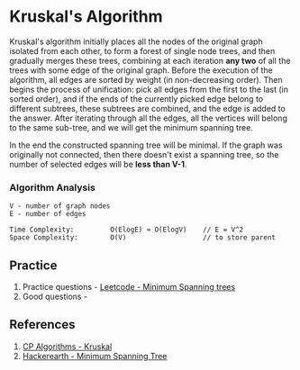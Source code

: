 # Kruskal's Algorithm
Kruskal's algorithm initially places all the nodes of the original graph isolated from each other, to form a forest of single node trees, and then gradually merges these trees, combining at each iteration **any two** of all the trees with some edge of the original graph. Before the execution of the algorithm, all edges are sorted by weight (in non-decreasing order). Then begins the process of unification: pick all edges from the first to the last (in sorted order), and if the ends of the currently picked edge belong to different subtrees, these subtrees are combined, and the edge is added to the answer. After iterating through all the edges, all the vertices will belong to the same sub-tree, and we will get the minimum spanning tree.

In the end the constructed spanning tree will be minimal. If the graph was originally not connected, then there doesn't exist a spanning tree, so the number of selected edges will be **less than V-1**.

### Algorithm Analysis
```
V - number of graph nodes
E - number of edges

Time Complexity:         O(ElogE) ≈ O(ElogV)    // E = V^2
Space Complexity:        O(V)                   // to store parent
```

## Practice
1. Practice questions - [Leetcode - Minimum Spanning trees](https://leetcode.com/tag/minimum-spanning-tree/)
2. Good questions - 

## References
1. [CP Algorithms - Kruskal](https://cp-algorithms.com/graph/mst_kruskal.html)
2. [Hackerearth - Minimum Spanning Tree](https://www.hackerearth.com/practice/algorithms/graphs/minimum-spanning-tree/tutorial/)